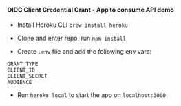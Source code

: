 #### OIDC Client Credential Grant - App to consume API demo

- Install Heroku CLI `brew install heroku`

- Clone and enter repo, run `npm install`

- Create `.env` file and add the following env vars:

```
GRANT_TYPE
CLIENT_ID
CLIENT_SECRET
AUDIENCE
```

- Run `heroku local` to start the app on `localhost:3000`


